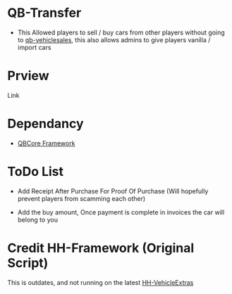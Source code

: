 # QB-Transfer

- This Allowed players to sell / buy cars from other players without going to [qb-vehiclesales](https://github.com/qbcore-framework/qb-vehiclesales), this also allows admins to give players vanilla / import cars

# Prview

Link

# Dependancy

- [QBCore Framework](https://github.com/qbcore-framework/qb-core)

# ToDo List

- Add Receipt After Purchase For Proof Of Purchase (Will hopefully prevent players from scamming each other)

- Add the buy amount, Once payment is complete in invoices the car will belong to you

# Credit HH-Framework (Original Script)

This is outdates, and not running on the latest [HH-VehicleExtras](https://forum.cfx.re/t/qb-hh-vehicle-extras-release-free/4768054)